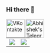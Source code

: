 ### Hi there 👋
<a href="https://vk.com/stas224">
  <img align="left" alt="VKontakte" width="50px" src="https://cdn.jsdelivr.net/npm/simple-icons@v3/icons/vk.svg" />
</a>
<a href="https://t.me/stas224stas">
  <img align="left" alt="Abhishek's Telegram" width="50px" src="https://cdn.jsdelivr.net/npm/simple-icons@v3/icons/telegram.svg" />
</a>
<div class="stats">
  <table cellpadding="0" cellspacing="0">
    <tr>
      <td>
        <img src="https://github-readme-stats.vercel.app/api?username=stas224&show_icons=true&count_private=true&hide_border=true&&hide=issues,contribs&theme=dracula">
      </td>
      <td>
        <img src="https://github-readme-stats.vercel.app/api/top-langs/?username=stas224&layout=compact&hide_border=true&theme=dracula">
      </td>
    </tr>
  </table>
</div>
